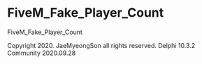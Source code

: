 # FiveM_Fake_Player_Count

FiveM_Fake_Player_Count

Copyright 2020. JaeMyeongSon all rights reserved.
Delphi 10.3.2 Community
2020.09.28
